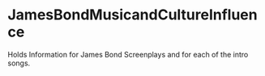 # JamesBondMusicandCultureInfluence
Holds Information for James Bond Screenplays and for each of the intro songs.   
